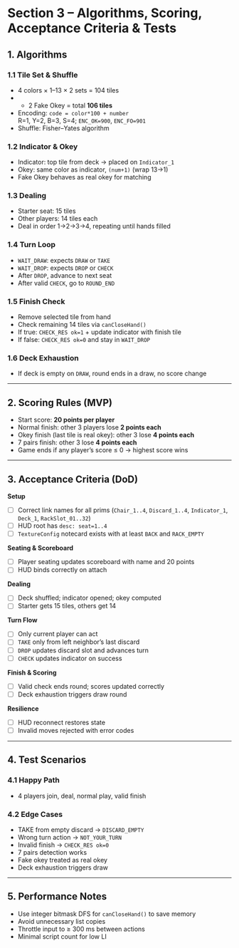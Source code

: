 # Section 3 – Algorithms, Scoring, Acceptance Criteria & Tests

## 1. Algorithms

### 1.1 Tile Set & Shuffle
- 4 colors × 1–13 × 2 sets = 104 tiles
- + 2 Fake Okey = total **106 tiles**
- Encoding: `code = color*100 + number`  
  R=1, Y=2, B=3, S=4; `ENC_OK=900`, `ENC_FO=901`
- Shuffle: Fisher–Yates algorithm

### 1.2 Indicator & Okey
- Indicator: top tile from deck → placed on `Indicator_1`
- Okey: same color as indicator, `(num+1)` (wrap 13→1)
- Fake Okey behaves as real okey for matching

### 1.3 Dealing
- Starter seat: 15 tiles
- Other players: 14 tiles each
- Deal in order 1→2→3→4, repeating until hands filled

### 1.4 Turn Loop
- `WAIT_DRAW`: expects `DRAW` or `TAKE`
- `WAIT_DROP`: expects `DROP` or `CHECK`
- After `DROP`, advance to next seat
- After valid `CHECK`, go to `ROUND_END`

### 1.5 Finish Check
- Remove selected tile from hand
- Check remaining 14 tiles via `canCloseHand()`
- If true: `CHECK_RES ok=1` + update indicator with finish tile
- If false: `CHECK_RES ok=0` and stay in `WAIT_DROP`

### 1.6 Deck Exhaustion
- If deck is empty on `DRAW`, round ends in a draw, no score change

---

## 2. Scoring Rules (MVP)
- Start score: **20 points per player**
- Normal finish: other 3 players lose **2 points each**
- Okey finish (last tile is real okey): other 3 lose **4 points each**
- 7 pairs finish: other 3 lose **4 points each**
- Game ends if any player’s score ≤ 0 → highest score wins

---

## 3. Acceptance Criteria (DoD)

**Setup**
- [ ] Correct link names for all prims (`Chair_1..4`, `Discard_1..4`, `Indicator_1`, `Deck_1`, `RackSlot_01..32`)
- [ ] HUD root has `desc: seat=1..4`
- [ ] `TextureConfig` notecard exists with at least `BACK` and `RACK_EMPTY`

**Seating & Scoreboard**
- [ ] Player seating updates scoreboard with name and 20 points
- [ ] HUD binds correctly on attach

**Dealing**
- [ ] Deck shuffled; indicator opened; okey computed
- [ ] Starter gets 15 tiles, others get 14

**Turn Flow**
- [ ] Only current player can act
- [ ] `TAKE` only from left neighbor’s last discard
- [ ] `DROP` updates discard slot and advances turn
- [ ] `CHECK` updates indicator on success

**Finish & Scoring**
- [ ] Valid check ends round; scores updated correctly
- [ ] Deck exhaustion triggers draw round

**Resilience**
- [ ] HUD reconnect restores state
- [ ] Invalid moves rejected with error codes

---

## 4. Test Scenarios

### 4.1 Happy Path
- 4 players join, deal, normal play, valid finish

### 4.2 Edge Cases
- TAKE from empty discard → `DISCARD_EMPTY`
- Wrong turn action → `NOT_YOUR_TURN`
- Invalid finish → `CHECK_RES ok=0`
- 7 pairs detection works
- Fake okey treated as real okey
- Deck exhaustion triggers draw

---

## 5. Performance Notes
- Use integer bitmask DFS for `canCloseHand()` to save memory
- Avoid unnecessary list copies
- Throttle input to ≥ 300 ms between actions
- Minimal script count for low LI
